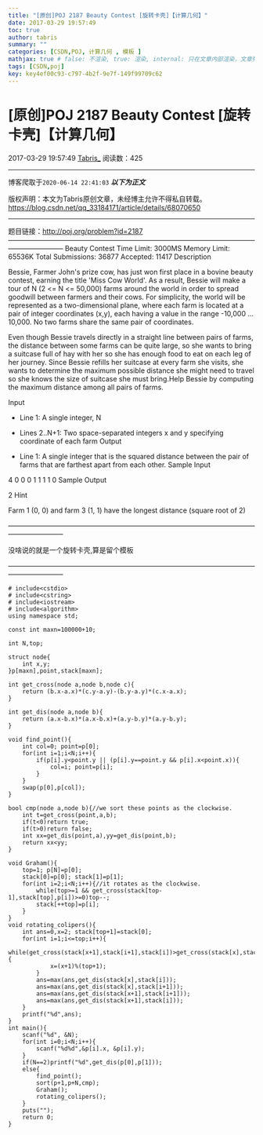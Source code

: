 ```yaml
---
title: "[原创]POJ 2187 Beauty Contest [旋转卡壳]【计算几何】"
date: 2017-03-29 19:57:49
toc: true
author: tabris
summary: ""
categories: [CSDN,POJ, 计算几何 , 模板 ]
mathjax: true # false: 不渲染, true: 渲染, internal: 只在文章内部渲染，文章列表中不渲染
tags: [CSDN,poj]
key: key4ef00c93-c797-4b2f-9e7f-149f99709c62
---
```


# [原创]POJ 2187 Beauty Contest [旋转卡壳]【计算几何】

2017-03-29 19:57:49  [Tabris_](https://me.csdn.net/qq_33184171) 阅读数：425

---

博客爬取于`2020-06-14 22:41:03`
***以下为正文***

版权声明：本文为Tabris原创文章，未经博主允许不得私自转载。
https://blog.csdn.net/qq_33184171/article/details/68070650

<!-- more -->

---

题目链接：http://poj.org/problem?id=2187
————————————————————————————————————————————
Beauty Contest
Time Limit: 3000MS		Memory Limit: 65536K
Total Submissions: 36877		Accepted: 11417
Description

Bessie, Farmer John's prize cow, has just won first place in a bovine beauty contest, earning the title 'Miss Cow World'. As a result, Bessie will make a tour of N (2 <= N <= 50,000) farms around the world in order to spread goodwill between farmers and their cows. For simplicity, the world will be represented as a two-dimensional plane, where each farm is located at a pair of integer coordinates (x,y), each having a value in the range -10,000 ... 10,000. No two farms share the same pair of coordinates. 

Even though Bessie travels directly in a straight line between pairs of farms, the distance between some farms can be quite large, so she wants to bring a suitcase full of hay with her so she has enough food to eat on each leg of her journey. Since Bessie refills her suitcase at every farm she visits, she wants to determine the maximum possible distance she might need to travel so she knows the size of suitcase she must bring.Help Bessie by computing the maximum distance among all pairs of farms. 

Input

* Line 1: A single integer, N 

* Lines 2..N+1: Two space-separated integers x and y specifying coordinate of each farm 
Output

* Line 1: A single integer that is the squared distance between the pair of farms that are farthest apart from each other. 
Sample Input

4
0 0
0 1
1 1
1 0
Sample Output

2
Hint

Farm 1 (0, 0) and farm 3 (1, 1) have the longest distance (square root of 2) 

————————————————————————————————————————————

没啥说的就是一个旋转卡壳,算是留个模板

————————————————————————————————————————————
```
# include<cstdio>
# include<cstring>
# include<iostream>
# include<algorithm>
using namespace std;
 
const int maxn=100000+10;
 
int N,top;
 
struct node{
    int x,y;
}p[maxn],point,stack[maxn];
 
int get_cross(node a,node b,node c){
    return (b.x-a.x)*(c.y-a.y)-(b.y-a.y)*(c.x-a.x);
}
 
int get_dis(node a,node b){
    return (a.x-b.x)*(a.x-b.x)+(a.y-b.y)*(a.y-b.y);
}
 
void find_point(){
    int col=0; point=p[0];
    for(int i=1;i<N;i++){
        if(p[i].y<point.y || (p[i].y==point.y && p[i].x<point.x)){
            col=i; point=p[i];
        }
    }
    swap(p[0],p[col]);
}
 
bool cmp(node a,node b){//we sort these points as the clockwise.
    int t=get_cross(point,a,b);
    if(t<0)return true;
    if(t>0)return false;
    int xx=get_dis(point,a),yy=get_dis(point,b);
    return xx<yy;
}
 
void Graham(){
    top=1; p[N]=p[0];
    stack[0]=p[0]; stack[1]=p[1];
    for(int i=2;i<N;i++){//it rotates as the clockwise.
        while(top>=1 && get_cross(stack[top-1],stack[top],p[i])>=0)top--;
        stack[++top]=p[i];
    }
}
void rotating_colipers(){
    int ans=0,x=2; stack[top+1]=stack[0];
    for(int i=1;i<=top;i++){
        while(get_cross(stack[x+1],stack[i+1],stack[i])>get_cross(stack[x],stack[i+1],stack[i])){
            x=(x+1)%(top+1);
        }
        ans=max(ans,get_dis(stack[x],stack[i]));
        ans=max(ans,get_dis(stack[x],stack[i+1]));
        ans=max(ans,get_dis(stack[x+1],stack[i+1]));
        ans=max(ans,get_dis(stack[x+1],stack[i]));
    }
    printf("%d",ans);
}
int main(){
    scanf("%d", &N);
    for(int i=0;i<N;i++){
        scanf("%d%d",&p[i].x, &p[i].y);
    }
    if(N==2)printf("%d",get_dis(p[0],p[1]));
    else{
        find_point();
        sort(p+1,p+N,cmp);
        Graham();
        rotating_colipers();
    }
    puts("");
    return 0;
}

```